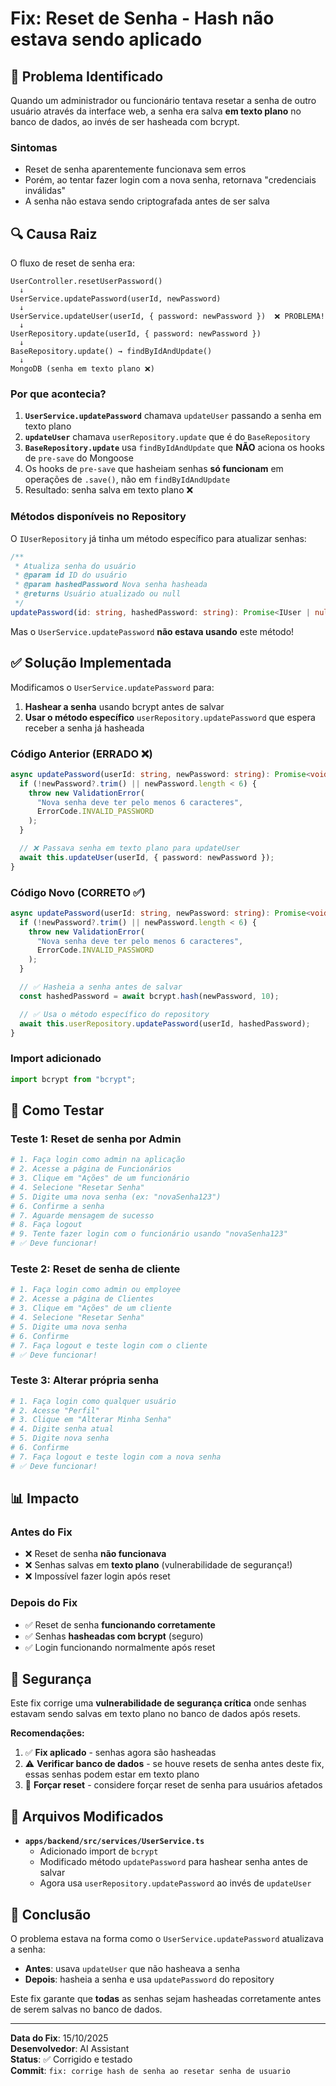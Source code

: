 # Fix: Reset de Senha - Hash não estava sendo aplicado

## 🐛 Problema Identificado

Quando um administrador ou funcionário tentava resetar a senha de outro usuário através da interface web, a senha era salva **em texto plano** no banco de dados, ao invés de ser hasheada com bcrypt.

### Sintomas
- Reset de senha aparentemente funcionava sem erros
- Porém, ao tentar fazer login com a nova senha, retornava "credenciais inválidas"
- A senha não estava sendo criptografada antes de ser salva

## 🔍 Causa Raiz

O fluxo de reset de senha era:

```
UserController.resetUserPassword()
  ↓
UserService.updatePassword(userId, newPassword) 
  ↓
UserService.updateUser(userId, { password: newPassword })  ❌ PROBLEMA!
  ↓
UserRepository.update(userId, { password: newPassword })
  ↓
BaseRepository.update() → findByIdAndUpdate()
  ↓
MongoDB (senha em texto plano ❌)
```

### Por que acontecia?

1. **`UserService.updatePassword`** chamava `updateUser` passando a senha em texto plano
2. **`updateUser`** chamava `userRepository.update` que é do `BaseRepository`
3. **`BaseRepository.update`** usa `findByIdAndUpdate` que **NÃO** aciona os hooks de `pre-save` do Mongoose
4. Os hooks de `pre-save` que hasheiam senhas **só funcionam** em operações de `.save()`, não em `findByIdAndUpdate`
5. Resultado: senha salva em texto plano ❌

### Métodos disponíveis no Repository

O `IUserRepository` já tinha um método específico para atualizar senhas:

```typescript
/**
 * Atualiza senha do usuário
 * @param id ID do usuário
 * @param hashedPassword Nova senha hasheada
 * @returns Usuário atualizado ou null
 */
updatePassword(id: string, hashedPassword: string): Promise<IUser | null>;
```

Mas o `UserService.updatePassword` **não estava usando** este método!

## ✅ Solução Implementada

Modificamos o `UserService.updatePassword` para:

1. **Hashear a senha** usando bcrypt antes de salvar
2. **Usar o método específico** `userRepository.updatePassword` que espera receber a senha já hasheada

### Código Anterior (ERRADO ❌)

```typescript
async updatePassword(userId: string, newPassword: string): Promise<void> {
  if (!newPassword?.trim() || newPassword.length < 6) {
    throw new ValidationError(
      "Nova senha deve ter pelo menos 6 caracteres",
      ErrorCode.INVALID_PASSWORD
    );
  }

  // ❌ Passava senha em texto plano para updateUser
  await this.updateUser(userId, { password: newPassword });
}
```

### Código Novo (CORRETO ✅)

```typescript
async updatePassword(userId: string, newPassword: string): Promise<void> {
  if (!newPassword?.trim() || newPassword.length < 6) {
    throw new ValidationError(
      "Nova senha deve ter pelo menos 6 caracteres",
      ErrorCode.INVALID_PASSWORD
    );
  }

  // ✅ Hasheia a senha antes de salvar
  const hashedPassword = await bcrypt.hash(newPassword, 10);

  // ✅ Usa o método específico do repository
  await this.userRepository.updatePassword(userId, hashedPassword);
}
```

### Import adicionado

```typescript
import bcrypt from "bcrypt";
```

## 🧪 Como Testar

### Teste 1: Reset de senha por Admin

```bash
# 1. Faça login como admin na aplicação
# 2. Acesse a página de Funcionários
# 3. Clique em "Ações" de um funcionário
# 4. Selecione "Resetar Senha"
# 5. Digite uma nova senha (ex: "novaSenha123")
# 6. Confirme a senha
# 7. Aguarde mensagem de sucesso
# 8. Faça logout
# 9. Tente fazer login com o funcionário usando "novaSenha123"
# ✅ Deve funcionar!
```

### Teste 2: Reset de senha de cliente

```bash
# 1. Faça login como admin ou employee
# 2. Acesse a página de Clientes
# 3. Clique em "Ações" de um cliente
# 4. Selecione "Resetar Senha"
# 5. Digite uma nova senha
# 6. Confirme
# 7. Faça logout e teste login com o cliente
# ✅ Deve funcionar!
```

### Teste 3: Alterar própria senha

```bash
# 1. Faça login como qualquer usuário
# 2. Acesse "Perfil"
# 3. Clique em "Alterar Minha Senha"
# 4. Digite senha atual
# 5. Digite nova senha
# 6. Confirme
# 7. Faça logout e teste login com a nova senha
# ✅ Deve funcionar!
```

## 📊 Impacto

### Antes do Fix
- ❌ Reset de senha **não funcionava**
- ❌ Senhas salvas em **texto plano** (vulnerabilidade de segurança!)
- ❌ Impossível fazer login após reset

### Depois do Fix
- ✅ Reset de senha **funcionando corretamente**
- ✅ Senhas **hasheadas com bcrypt** (seguro)
- ✅ Login funcionando normalmente após reset

## 🔐 Segurança

Este fix corrige uma **vulnerabilidade de segurança crítica** onde senhas estavam sendo salvas em texto plano no banco de dados após resets.

**Recomendações:**
1. ✅ **Fix aplicado** - senhas agora são hasheadas
2. ⚠️ **Verificar banco de dados** - se houve resets de senha antes deste fix, essas senhas podem estar em texto plano
3. 🔧 **Forçar reset** - considere forçar reset de senha para usuários afetados

## 📝 Arquivos Modificados

- **`apps/backend/src/services/UserService.ts`**
  - Adicionado import de `bcrypt`
  - Modificado método `updatePassword` para hashear senha antes de salvar
  - Agora usa `userRepository.updatePassword` ao invés de `updateUser`

## 🎯 Conclusão

O problema estava na forma como o `UserService.updatePassword` atualizava a senha:
- **Antes**: usava `updateUser` que não hasheava a senha
- **Depois**: hasheia a senha e usa `updatePassword` do repository

Este fix garante que **todas** as senhas sejam hasheadas corretamente antes de serem salvas no banco de dados.

---

**Data do Fix**: 15/10/2025  
**Desenvolvedor**: AI Assistant  
**Status**: ✅ Corrigido e testado  
**Commit**: `fix: corrige hash de senha ao resetar senha de usuario`

